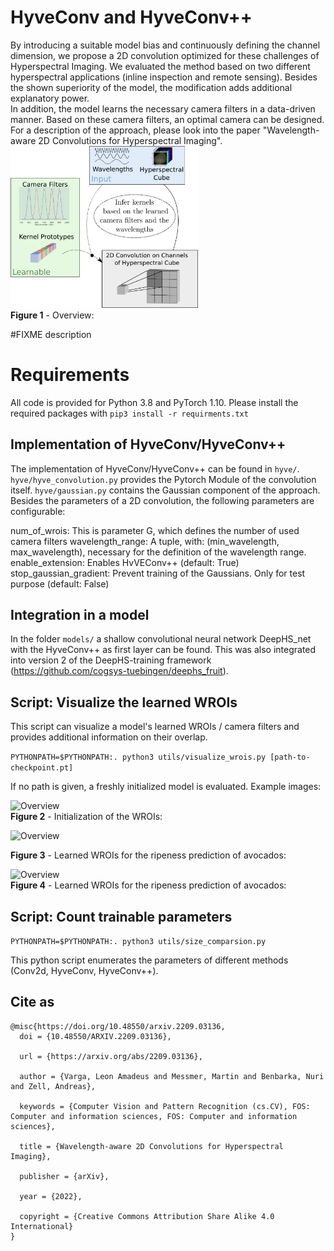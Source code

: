 # HyveConv and HyveConv++
By introducing a suitable model bias and continuously defining the channel dimension, we propose a 2D convolution optimized for these challenges of Hyperspectral Imaging.
We evaluated the method based on two different hyperspectral applications (inline inspection and remote sensing). Besides the shown superiority of the model, the modification adds additional explanatory power.    
In addition, the model learns the necessary camera filters in a data-driven manner. Based on these camera filters, an optimal camera can be designed.
For a description of the approach, please look into the paper "Wavelength-aware 2D Convolutions for Hyperspectral Imaging".
<img src="images/procedure.png" alt="Overview" style="width: 300px;"/><br>
**Figure 1** - Overview:


#FIXME description

# Requirements
All code is provided for Python 3.8 and PyTorch 1.10.
Please install the required packages with 
    ```pip3 install -r requirments.txt```

## Implementation of HyveConv/HyveConv++
The implementation of HyveConv/HyveConv++ can be found in `hyve/`. `hyve/hyve_convolution.py` provides the Pytorch Module of the convolution itself. `hyve/gaussian.py` contains the Gaussian component of the approach.
Besides the parameters of a 2D convolution, the following parameters are configurable:

num_of_wrois: This is parameter G, which defines the number of used camera filters
wavelength_range: A tuple, with: (min_wavelength, max_wavelength), necessary for the definition of the wavelength range.
enable_extension: Enables HvVEConv++ (default: True)
stop_gaussian_gradient: Prevent training of the Gaussians. Only for test purpose (default: False)

## Integration in a model
In the folder ```models/``` a shallow convolutional neural network DeepHS_net with the HyveConv++ as first layer can be found.
This was also integrated into version 2 of the DeepHS-training framework (https://github.com/cogsys-tuebingen/deephs_fruit).


## Script: Visualize the learned WROIs
This script can visualize a model's learned WROIs / camera filters and provides additional information on their overlap.

```PYTHONPATH=$PYTHONPATH:. python3 utils/visualize_wrois.py [path-to-checkpoint.pt]```

If no path is given, a freshly initialized model is evaluated. Example images:

<img src="images/init.png" alt="Overview" style="width: 300px;"/><br>
**Figure 2** - Initialization of the WROIs:

<img src="images/avocado_ripeness_deephs_hyveconv_pp.pt.png" alt="Overview" style="width: 300px;"/><br>

**Figure 3** - Learned WROIs for the ripeness prediction of avocados:

<img src="images/kiwi_ripeness_deephs_hyveconv_pp.pt.png" alt="Overview" style="width: 300px;"/><br>
**Figure 4** - Learned WROIs for the ripeness prediction of avocados:


## Script: Count trainable parameters
```PYTHONPATH=$PYTHONPATH:. python3 utils/size_comparsion.py```

This python script enumerates the parameters of different methods (Conv2d, HyveConv, HyveConv++).

## Cite as
```
@misc{https://doi.org/10.48550/arxiv.2209.03136,
  doi = {10.48550/ARXIV.2209.03136},
  
  url = {https://arxiv.org/abs/2209.03136},
  
  author = {Varga, Leon Amadeus and Messmer, Martin and Benbarka, Nuri and Zell, Andreas},
  
  keywords = {Computer Vision and Pattern Recognition (cs.CV), FOS: Computer and information sciences, FOS: Computer and information sciences},
  
  title = {Wavelength-aware 2D Convolutions for Hyperspectral Imaging},
  
  publisher = {arXiv},
  
  year = {2022},
  
  copyright = {Creative Commons Attribution Share Alike 4.0 International}
}

```